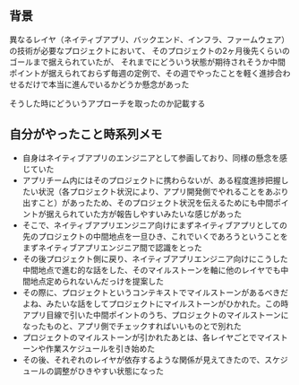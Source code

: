 ## 背景

異なるレイヤ（ネイティブアプリ、バックエンド、インフラ、ファームウェア）の技術が必要なプロジェクトにおいて、
そのプロジェクトの2ヶ月後先くらいのゴールまで据えられていたが、
それまでにどういう状態が期待されそうか中間ポイントが据えられておらず毎週の定例で、その週でやったことを軽く進捗合わせるだけで本当に進んでいるかどうか懸念があった

そうした時にどういうアプローチを取ったのか記載する

## 自分がやったこと時系列メモ

- 自身はネイティブアプリのエンジニアとして参画しており、同様の懸念を感じていた
- アプリチーム内にはそのプロジェクトに携わらないが、ある程度進捗把握したい状況（各プロジェクト状況により、アプリ開発側でやれることをあぶり出すこと）があったため、そのプロジェクト状況を伝えるためにも中間ポイントが据えられていた方が報告しやすいみたいな感じがあった
- そこで、ネイティブアプリエンジニア向けにまずネイティブアプリとしての先のプロジェクトの中間地点を一旦ひき、これでいくであろうということをまずネイティブアプリエンジニア間で認識をとった
- その後プロジェクト側に戻り、ネイティブアプリエンジニア向けにこうした中間地点で進む的な話をした、そのマイルストーンを軸に他のレイヤでも中間地点定められないんだっけを提案した
- その際に、プロジェクトというコンテキストでマイルストーンがあるべきだよね、みたいな話をしてプロジェクトにマイルストーンがひかれた。この時アプリ目線で引いた中間ポイントのうち、プロジェクトのマイルストーンになったものと、アプリ側でチェックすればいいものとで別れた
- プロジェクトのマイルストーンが引かれたあとは、各レイヤごとでマイストーンや作業スケジュールを引き始めた
- その後、それぞれのレイヤが依存するような関係が見えてきたので、スケジュールの調整がひきやすい状態になった
